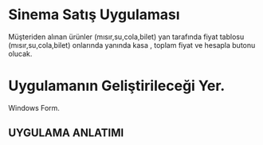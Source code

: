 # Sinema Satış Uygulaması
Müşteriden alınan ürünler (mısır,su,cola,bilet) yan tarafında fiyat tablosu (mısır,su,cola,bilet)
onlarında yanında kasa , toplam fiyat ve hesapla butonu olucak.
# Uygulamanın Geliştirileceği Yer.
Windows Form.
## UYGULAMA ANLATIMI 
